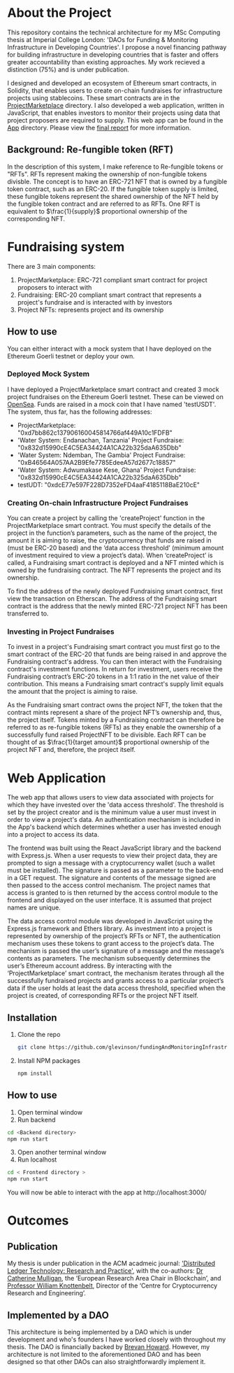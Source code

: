 # About the Project
This repository contains the technical architecture for my MSc Computing thesis at Imperial College London: 'DAOs for Funding & Monitoring Infrastructure in Developing Countries'. I propose a novel financing pathway for building infrastructure in developing countries that is faster and offers greater accountability than existing approaches. My work recieved a distinction (75%) and is under publication.

I designed and developed an ecosystem of Ethereum smart contracts, in Solidity, that enables users to create on-chain fundraises for infrastructure projects using stablecoins. These smart contracts are in the [ProjectMarketplace](ProjectMarketplace) directory. I also developed a web application, written in JavaScript, that enables investors to monitor their projects using data that project proposers are required to supply. This web app can be found in the [App](App) directory. Please view the [final report](final_report.pdf) for more information.

## Background: Re-fungible token (RFT)
In the description of this system, I make reference to Re-fungible tokens or "RFTs". RFTs represent making the ownership of non-fungible tokens divisble. The concept is to have an ERC-721 NFT that is owned by a fungible token contract, such as an ERC-20. If the fungible token supply is limited, these fungible tokens represent the shared ownership of the NFT held by the fungible token contract and are referred to as RFTs. One RFT is equivalent to $\frac{1}{supply}$ proportional ownership of the corresponding NFT.

# Fundraising system
There are 3 main components:

1. ProjectMarketplace: ERC-721 compliant smart contract for project proposers to interact with
2. Fundraising: ERC-20 compliant smart contract that represents a project's fundraise and is interacted with by investors
3. Project NFTs: represents project and its ownership

## How to use
You can either interact with a mock system that I have deployed on the Ethereum Goerli testnet or deploy your own.

### Deployed Mock System
I have deployed a ProjectMarketplace smart contract and created 3 mock project fundraises on the Ethereum Goerli testnet. These can be viewed on [OpenSea](https://testnets.opensea.io/collection/the-springdao-projectmarketplace-v2). Funds are raised in a mock coin that I have named 'testUSDT'. The system, thus far, has the following addresses:

- ProjectMarketplace: "0xd7bb862c137906160045814766af449A10c1FDFB"
- 'Water System: Endanachan, Tanzania' Project Fundraise: "0x832d15990cE4C5EA34424A1CA22b325daA635Dbb"
- 'Water System: Ndemban, The Gambia' Project Fundraise: "0xB46564A057AA2B9Efe7785EdeeA57d2677c18857"
- 'Water System: Adwumakase Kese, Ghana' Project Fundraise: "0x832d15990cE4C5EA34424A1CA22b325daA635Dbb"
- testUDT: "0xdcE77e597F228D7352eFD4aaF4185118BaE210cE"

### Creating On-chain Infrastructure Project Fundraises
You can create a project by calling the 'createProject' function in the ProjectMarketplace smart contract. You must specify the details of the project in the function’s parameters, such as the name of the project, the amount it is aiming to raise, the cryptocurrency that funds are raised in (must be ERC-20 based) and the ‘data access threshold’ (minimum amount of investment required to view a project’s data). When ‘createProject’ is called, a Fundraising smart contract is deployed and a NFT minted which is owned by the fundraising contract. The NFT represents the project and its ownership.

To find the address of the newly deployed Fundraising smart contract, first view the transaction on Etherscan. The address of the Fundraising smart contract is the address that the newly minted ERC-721 project NFT has been transferred to.

### Investing in Project Fundraises
To invest in a project's Fundraising smart contract you must first go to the smart contract of the ERC-20 that funds are being raised in and approve the Fundraising contract's address. You can then interact with the Fundraising contract's investment functions. In return for investment, users receive the Fundraising contract’s ERC-20 tokens in a 1:1 ratio in the net value of their contribution. This means a Fundraising smart contract's supply limit equals the amount that the project is aiming to raise. 

As the Fundraising smart contract owns the project NFT, the token that the contract mints represent a share of the project NFT’s ownership and, thus, the project itself. Tokens minted by a Fundraising contract can therefore be referred to as re-fungible tokens (RFTs) as they enable the ownership of a successfully fund raised ProjectNFT to be divisible. Each RFT can be thought of as $\frac{1}{target amount}$ proportional ownership of the project NFT and, therefore, the project itself. 

# Web Application
The web app that allows users to view data associated with projects for which they have invested over the 'data access threshold'. The threshold is set by the project creator and is the minimum value a user must invest in order to view a project's data. An authentication mechanism is included in the App's backend which determines whether a user has invested enough into a project to access its data.

The frontend was built using the React JavaScript library and the backend with Express.js. When a user requests to view their project data, they are prompted to sign a message with a cryptocurrency wallet (such a wallet must be installed). The signature is passed as a parameter to the back-end in a GET request. The signature and contents of the message signed are then passed to the access control mechanism. The project names that access is granted to is then returned by the access control module to the frontend and displayed on the user interface. It is assumed that project names are unique.

The data access control module was developed in JavaScript using the Express.js framework and Ethers library. As investment into a project is represented by ownership of the project’s RFTs or NFT, the authentication mechanism uses these tokens to grant access to the project’s data. The mechanism is passed the user’s signature of a message and the message’s contents as parameters. The mechanism subsequently determines the user’s Ethereum account address. By interacting with the ‘ProjectMarketplace’ smart contract, the mechanism iterates through all the successfully fundraised projects and grants access to a particular project’s data if the user holds at least the data access threshold, specified when the project is created, of corresponding RFTs or the project NFT itself.

## Installation
1. Clone the repo
   ```sh
   git clone https://github.com/glevinson/fundingAndMonitoringInfrastructure.git
   ```
2. Install NPM packages
   ```sh
   npm install
   ```

## How to use
1. Open terminal window
2. Run backend
  ```sh
  cd <Backend directory>
  npm run start
  ```
3. Open another terminal window
4. Run localhost
  ```sh
  cd < Frontend directory >
  npm run start
  ```

You will now be able to interact with the app at http://localhost:3000/

# Outcomes

## Publication
My thesis is under publication in the ACM acadmeic journal: ['Distributed Ledger Technology: Research and Practice'](https://dl.acm.org/journal/dlt), with the co-authors: [Dr Catherine Mulligan](https://www.imperial.ac.uk/people/c.mulligan), the ‘European Research Area Chair in Blockchain’, and [Professor William Knottenbelt](https://www.imperial.ac.uk/people/w.knottenbelt), Director of the ‘Centre for Cryptocurrency Research and Engineering’.


## Implemented by a DAO
This architecture is being implemented by a DAO which is under development and who's founders I have worked closely with throughout my thesis. The DAO is financially backed by [Brevan Howard](https://www.brevanhoward.com/). However, my architecture is not limited to the aforementioned DAO and has been designed so that other DAOs can also straightforwardly implement it.
